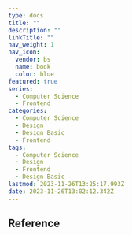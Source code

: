 ```yaml
---
type: docs
title: ""
description: ""
linkTitle: ""
nav_weight: 1
nav_icon:
  vendor: bs
  name: book
  color: blue
featured: true
series:
  - Computer Science
  - Frontend
categories:
  - Computer Science
  - Design
  - Design Basic
  - Frontend
tags:
  - Computer Science
  - Design
  - Frontend
  - Design Basic
lastmod: 2023-11-26T13:25:17.993Z
date: 2023-11-26T13:02:12.342Z
---
```


## Reference
